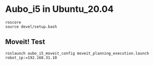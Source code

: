 # Aubo_i5 in Ubuntu_20.04
```
roscore
source devel/setup.bash
```

## Moveit! Test
```
roslaunch aubo_i5_moveit_config moveit_planning_execution.launch robot_ip:=192.168.31.10
```
